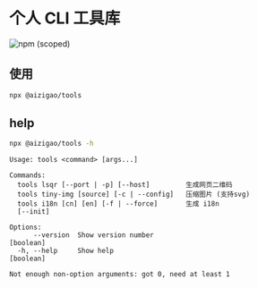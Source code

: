 # 个人 CLI 工具库

<a href='https://www.npmjs.com/package/@aizigao/tools'>
  <img alt="npm (scoped)" src="https://img.shields.io/npm/v/@aizigao/tools?style=for-the-badge" style='display:inline-block' >
</a>


## 使用


```bash
npx @aizigao/tools
```

## help

```bash
npx @aizigao/tools -h
```



```
Usage: tools <command> [args...]

Commands:
  tools lsqr [--port | -p] [--host]         生成网页二维码
  tools tiny-img [source] [-c | --config]   压缩图片 (支持svg)
  tools i18n [cn] [en] [-f | --force]       生成 i18n
  [--init]

Options:
      --version  Show version number                                   [boolean]
  -h, --help     Show help                                             [boolean]

Not enough non-option arguments: got 0, need at least 1
```
